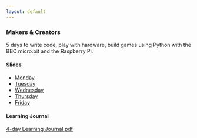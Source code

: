 ```yaml
---
layout: default
---
```


<h3 class="fas fa-code">Makers & Creators</h3>

<p><i class="fas fa-code"></i>5 days to write code, play with hardware, build games
using Python with the BBC micro:bit and the Raspberry Pi.
</p>


#### Slides

* <i class="fas fa-code"></i>[Monday](slides-day-1.html)
* <i class="fas fa-code"></i>[Tuesday](slides-day-1.html)
* <i class="fas fa-code"></i>[Wednesday](slides-day-1.html)
* <i class="fas fa-code"></i>[Thursday](slides-day-1.html)
* <i class="fas fa-code"></i>[Friday](slides-day-1.html)


#### Learning Journal

[4-day Learning Journal pdf](learning-journal-4.pdf)
